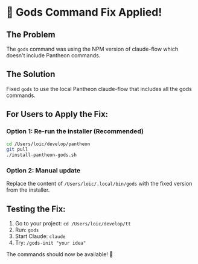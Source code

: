 # 🔧 Gods Command Fix Applied!

## The Problem
The `gods` command was using the NPM version of claude-flow which doesn't include Pantheon commands.

## The Solution
Fixed `gods` to use the local Pantheon claude-flow that includes all the gods commands.

## For Users to Apply the Fix:

### Option 1: Re-run the installer (Recommended)
```bash
cd /Users/loic/develop/pantheon
git pull
./install-pantheon-gods.sh
```

### Option 2: Manual update
Replace the content of `/Users/loic/.local/bin/gods` with the fixed version from the installer.

## Testing the Fix:
1. Go to your project: `cd /Users/loic/develop/tt`
2. Run: `gods`
3. Start Claude: `claude`
4. Try: `/gods-init "your idea"`

The commands should now be available! 🎉